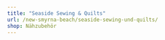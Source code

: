 ```yaml
---
title: "Seaside Sewing & Quilts"
url: /new-smyrna-beach/seaside-sewing-und-quilts/
shop: Nähzubehör
---
```

